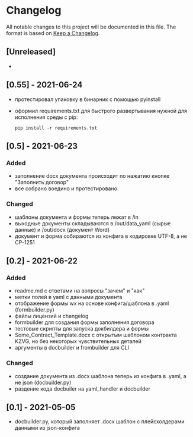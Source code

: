# Changelog

All notable changes to this project will be documented in this file. The format is based on [Keep a Changelog](https://keepachangelog.com/en/1.0.0/).

## [Unreleased]

-

## [0.55] - 2021-06-24

- протестировал упаковку в бинарник с помощью pyinstall
- оформил requirements.txt для быстрого развертывания нужной для исполнения среды с pip:

  ```
  pip install -r requirements.txt
  ```

## [0.5] - 2021-06-23

### Added

- заполнение docx документа происходит по нажатию кнопке "Заполнить договор"
- все собрано воедино и протестировано

### Changed

- шаблоны документа и формы теперь лежат в /in
- выходные документы складываются в /out/data_yaml (сырые данные) и /out/docx (документ Word)
- документ и форма собираются из конфига в кодировке UTF-8, а не CP-1251


## [0.2] - 2021-06-22

### Added

- readme.md с ответами на вопросы "зачем" и "как"
- метки полей в yaml с данными документа
- отображение формы wx на основе конфига/шаблона в .yaml (formbuilder.py)
- файлы лицензий и changelog
- formbuilder для создания формы заполнения договора
- тестовые скрипты для запуска докбилдера и формы
- Some_Contract_Template.docx с открытым шаблоном контракта KZVG, но без некоторых чувствительных деталей
- аргументы в docbuilder и frombuilder для CLI

### Changed

- создание документа из .docx шаблона теперь из конфига в .yaml, а не json (docbuilder.py)
- раздение кода docbuiler на yaml_handler и docbuilder

## [0.1] - 2021-05-05

- docbuilder.py, который заполняет .docx шаблон с плейсхолдерами данными из json-конфига
